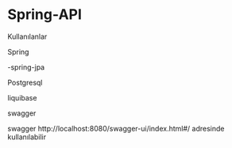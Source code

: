 # Spring-API

Kullanılanlar

Spring

-spring-jpa

Postgresql

liquibase

swagger

swagger 
http://localhost:8080/swagger-ui/index.html#/
adresinde kullanılabilir
